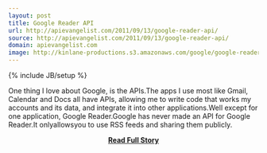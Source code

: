 ```yaml
---
layout: post
title: Google Reader API
url: http://apievangelist.com/2011/09/13/google-reader-api/
source: http://apievangelist.com/2011/09/13/google-reader-api/
domain: apievangelist.com
image: http://kinlane-productions.s3.amazonaws.com/google/google-reader.jpg
---
```

{% include JB/setup %}<p>One thing I love about Google, is the APIs.The apps I use most like Gmail, Calendar and Docs all have APIs, allowing me to write code that works my accounts and its data, and integrate it into other applications.Well except for one application, Google Reader.Google has never made an API for Google Reader.It onlyallowsyou to use RSS feeds and sharing them publicly.</p>
<center><p><a href="http://apievangelist.com/2011/09/13/google-reader-api/" style='padding:25px; font-sze:18px; font-weight: bold;'>Read Full Story</a></p></center>
